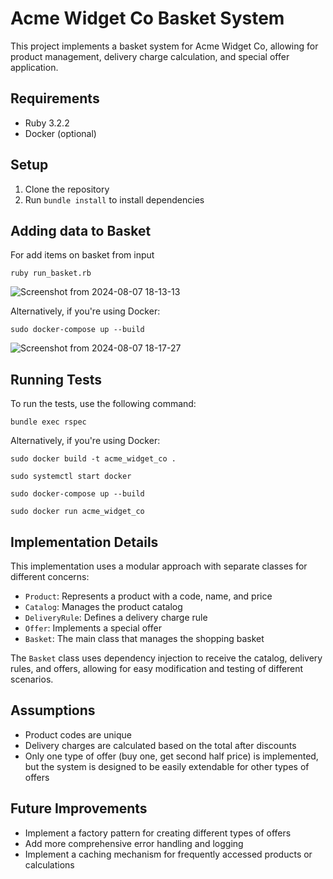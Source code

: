 # Acme Widget Co Basket System

This project implements a basket system for Acme Widget Co, allowing for product management, delivery charge calculation, and special offer application.

## Requirements

- Ruby 3.2.2
- Docker (optional)

## Setup

1. Clone the repository
2. Run `bundle install` to install dependencies

## Adding data to Basket

For add items on basket from input

```
ruby run_basket.rb
```
![Screenshot from 2024-08-07 18-13-13](https://github.com/user-attachments/assets/b3e78447-8e9f-47c3-94a2-a23238b2b89e)

Alternatively, if you're using Docker:

```
sudo docker-compose up --build
```
![Screenshot from 2024-08-07 18-17-27](https://github.com/user-attachments/assets/33b9420f-6b61-49e6-b742-9b5f3a5fe971)

## Running Tests

To run the tests, use the following command:

```
bundle exec rspec
```

Alternatively, if you're using Docker:

```
sudo docker build -t acme_widget_co .
```
```
sudo systemctl start docker
```
```
sudo docker-compose up --build
```
```
sudo docker run acme_widget_co
```


## Implementation Details

This implementation uses a modular approach with separate classes for different concerns:

- `Product`: Represents a product with a code, name, and price
- `Catalog`: Manages the product catalog
- `DeliveryRule`: Defines a delivery charge rule
- `Offer`: Implements a special offer
- `Basket`: The main class that manages the shopping basket

The `Basket` class uses dependency injection to receive the catalog, delivery rules, and offers, allowing for easy modification and testing of different scenarios.

## Assumptions

- Product codes are unique
- Delivery charges are calculated based on the total after discounts
- Only one type of offer (buy one, get second half price) is implemented, but the system is designed to be easily extendable for other types of offers

## Future Improvements

- Implement a factory pattern for creating different types of offers
- Add more comprehensive error handling and logging
- Implement a caching mechanism for frequently accessed products or calculations
